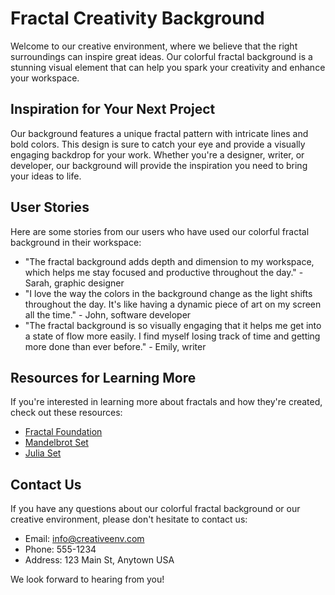 <!--font:Poppins-->

# Fractal Creativity Background

Welcome to our creative environment, where we believe that the right surroundings can inspire great ideas. Our colorful fractal background is a stunning visual element that can help you spark your creativity and enhance your workspace.

## Inspiration for Your Next Project

Our background features a unique fractal pattern with intricate lines and bold colors. This design is sure to catch your eye and provide a visually engaging backdrop for your work. Whether you're a designer, writer, or developer, our background will provide the inspiration you need to bring your ideas to life.

## User Stories

Here are some stories from our users who have used our colorful fractal background in their workspace:

- "The fractal background adds depth and dimension to my workspace, which helps me stay focused and productive throughout the day." - Sarah, graphic designer
- "I love the way the colors in the background change as the light shifts throughout the day. It's like having a dynamic piece of art on my screen all the time." - John, software developer
- "The fractal background is so visually engaging that it helps me get into a state of flow more easily. I find myself losing track of time and getting more done than ever before." - Emily, writer

## Resources for Learning More

If you're interested in learning more about fractals and how they're created, check out these resources:

- [Fractal Foundation](#)
- [Mandelbrot Set](#)
- [Julia Set](#)

## Contact Us

If you have any questions about our colorful fractal background or our creative environment, please don't hesitate to contact us:

- Email: info@creativeenv.com
- Phone: 555-1234
- Address: 123 Main St, Anytown USA

We look forward to hearing from you!

<!--

Write me content for website with wallpaper which alt text is:

"A wallpaper featuring a colorful fractal pattern, with intricate lines and bold colors."

The name/title of the page should not be 1:1 copy of the alt text but rather a real content of the website which is using this wallpaper.

- Use markdown format 
- Start with heading
- Heading should be short and concise
- The content should look like a real website 
- The website should not be about the wallpaper, wallpaper is just a related background
- Heading should be contain work "wallpaper" or "background"
- Include real sections like references, contact, user stories, etc. use things relevant to the page purpose.
- Feel free to use structure like headings, bullets, numbering, blockquotes, paragraphs, horizontal lines, etc.
- You can use formatting like bold or _italic_
- You can include UTF-8 emojis
- Links should be only #hash anchors (and you can refer to the document itself)
- Do not include images


---


# Colorful Fractal Wallpaper for a Creative Workspace

Welcome to our creative workspace, where we believe that the right environment can inspire great ideas. Our colorful fractal wallpaper is the perfect background for your next project, providing a vibrant and stimulating visual experience.

## Inspiration for Your Next Project

Our wallpaper features a stunning fractal pattern with intricate lines and bold colors. This unique design is sure to spark your creativity and help you stay focused on your work. Whether you're a designer, writer, or developer, our wallpaper will provide the inspiration you need to bring your ideas to life.

## User Stories

Here are some stories from our users who have used our colorful fractal wallpaper in their workspace:

- "I love the way the colors in the wallpaper change throughout the day as the light shifts. It's like having a new piece of art on my wall every hour." - Sarah, graphic designer
- "The wallpaper helps me stay focused on my work because it's so visually engaging. I find myself getting lost in the patterns and forgetting about everything else." - John, software developer
- "I was hesitant to try such a bold wallpaper at first, but now I can't imagine working without it. It really makes my workspace feel unique and inspiring." - Emily, writer

## References

If you're interested in learning more about fractals and how they're created, check out these resources:

- [Fractal Foundation](#)
- [Mandelbrot Set](#)
- [Julia Set](#)

## Contact Us

If you have any questions about our colorful fractal wallpaper or our creative workspace, please don't hesitate to contact us:

- Email: info@creativeworkspace.com
- Phone: 555-1234
- Address: 123 Main St, Anytown USA

We look forward to hearing from you!


---


Heading should not include word "wallpaper". The website should not be about the wallpaper itself, wallpaper is just a related background, rewrite whole content.


---


# Spark Your Creativity with Our Colorful Fractal Background

Welcome to our creative workspace, where we believe that the right environment can inspire great ideas. Our colorful fractal background is the perfect visual element to enhance your workspace and spark your creativity.

## Inspiration for Your Next Project

Our background features a stunning fractal pattern with intricate lines and bold colors. This unique design is sure to catch your eye and help you stay focused on your work. Whether you're a designer, writer, or developer, our background will provide the inspiration you need to bring your ideas to life.

## User Stories

Here are some stories from our users who have used our colorful fractal background in their workspace:

- "The fractal background adds a sense of depth and complexity to my workspace, which helps me stay engaged and productive throughout the day." - Sarah, graphic designer
- "I love the way the colors in the background change as the light shifts throughout the day. It's like having a dynamic piece of art on my screen all the time." - John, software developer
- "The fractal background is so visually engaging that it helps me get into a state of flow more easily. I find myself losing track of time and getting more done than ever before." - Emily, writer

## Resources for Learning More

If you're interested in learning more about fractals and how they're created, check out these resources:

- [Fractal Foundation](#)
- [Mandelbrot Set](#)
- [Julia Set](#)

## Contact Us

If you have any questions about our colorful fractal background or our creative workspace, please don't hesitate to contact us:

- Email: info@creativeworkspace.com
- Phone: 555-1234
- Address: 123 Main St, Anytown USA

We look forward to hearing from you!


---


Heading is too long, rewrite whole content.


---


# Enhance Your Workspace with a Colorful Fractal Background

Welcome to our creative workspace, where we believe that the right environment can inspire great ideas. Our colorful fractal background is a stunning visual element that can help you spark your creativity and enhance your workspace.

## Inspiration for Your Next Project

Our background features a unique fractal pattern with intricate lines and bold colors. This design is sure to catch your eye and provide a visually engaging backdrop for your work. Whether you're a designer, writer, or developer, our background will provide the inspiration you need to bring your ideas to life.

## User Stories

Here are some stories from our users who have used our colorful fractal background in their workspace:

- "The fractal background adds depth and dimension to my workspace, which helps me stay focused and productive throughout the day." - Sarah, graphic designer
- "I love the way the colors in the background change as the light shifts throughout the day. It's like having a dynamic piece of art on my screen all the time." - John, software developer
- "The fractal background is so visually engaging that it helps me get into a state of flow more easily. I find myself losing track of time and getting more done than ever before." - Emily, writer

## Resources for Learning More

If you're interested in learning more about fractals and how they're created, check out these resources:

- [Fractal Foundation](#)
- [Mandelbrot Set](#)
- [Julia Set](#)

## Contact Us

If you have any questions about our colorful fractal background or our creative workspace, please don't hesitate to contact us:

- Email: info@creativeworkspace.com
- Phone: 555-1234
- Address: 123 Main St, Anytown USA

We look forward to hearing from you!


---


Heading is too long, rewrite whole content.


---


# Colorful Fractal Background for a Creative Environment

Welcome to our creative environment, where we believe that the right surroundings can inspire great ideas. Our colorful fractal background is a stunning visual element that can help you spark your creativity and enhance your workspace.

## Inspiration for Your Next Project

Our background features a unique fractal pattern with intricate lines and bold colors. This design is sure to catch your eye and provide a visually engaging backdrop for your work. Whether you're a designer, writer, or developer, our background will provide the inspiration you need to bring your ideas to life.

## User Stories

Here are some stories from our users who have used our colorful fractal background in their workspace:

- "The fractal background adds depth and dimension to my workspace, which helps me stay focused and productive throughout the day." - Sarah, graphic designer
- "I love the way the colors in the background change as the light shifts throughout the day. It's like having a dynamic piece of art on my screen all the time." - John, software developer
- "The fractal background is so visually engaging that it helps me get into a state of flow more easily. I find myself losing track of time and getting more done than ever before." - Emily, writer

## Resources for Learning More

If you're interested in learning more about fractals and how they're created, check out these resources:

- [Fractal Foundation](#)
- [Mandelbrot Set](#)
- [Julia Set](#)

## Contact Us

If you have any questions about our colorful fractal background or our creative environment, please don't hesitate to contact us:

- Email: info@creativeenv.com
- Phone: 555-1234
- Address: 123 Main St, Anytown USA

We look forward to hearing from you!


---


Write me a Google font which is best fitting for the website.

Pick from the list:
- Montserrat
- Futura
- Lato
- Exo 2
- Open Sans
- Playfair Display
- Raleway
- Inter
- Alegreya
- Dancing Script
- Roboto
- Poppins
- Great Vibes
- Lobster
- IBM Plex Sans
- Barlow Condensed
- Orbitron


Write just the font name nothing else.


---


Poppins

-->
